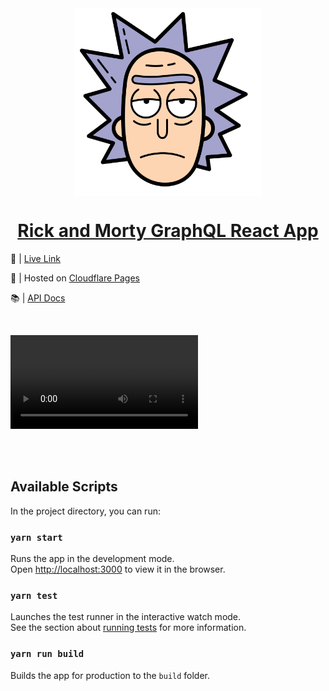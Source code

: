 <div align="center">
  <img src="https://raw.githubusercontent.com/mustafaabobakr/rickandmorty_graphql/master/public/logo.svg" alt="Rick and Morty GraphQL React App" width="300" align="center" />
</div>

<h1 align="center">
 <a href="https://rickandmorty-graphql.pages.dev" target="_blank">Rick and Morty GraphQL React App</a>
</h1>

👀 | <a href="https://rickandmorty-graphql.pages.dev" target="_blank">Live Link</a>

📡 | Hosted on <a href="https://pages.cloudflare.com/" target="_blank">Cloudflare Pages</a>

📚 | <a href="https://rickandmortyapi.com/documentation/" target="_blank">API Docs</a>

<br />

<video src="https://user-images.githubusercontent.com/27288406/209480130-c72d6509-2fdf-46af-b89c-db2ff4277b94.mp4"></video>

<br />
<br />

## Available Scripts

In the project directory, you can run:

### `yarn start`

Runs the app in the development mode.\
Open [http://localhost:3000](http://localhost:3000) to view it in the browser.

### `yarn test`

Launches the test runner in the interactive watch mode.\
See the section about [running tests](https://facebook.github.io/create-react-app/docs/running-tests) for more information.

### `yarn run build`

Builds the app for production to the `build` folder.
